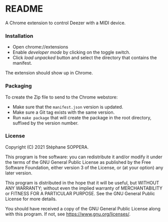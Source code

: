 # README #

A Chrome extension to control Deezer with a MIDI device.

### Installation ###

* Open chrome://extensions
* Enable _developer mode_ by clicking on the toggle switch.
* Click _load unpacked_ button and select the directory that contains
  the manifest.

The extension should show up in Chrome.

### Packaging ###

To create the Zip file to send to the Chrome webstore:
* Make sure that the `manifest.json` version is updated.
* Make sure a Git tag exists with the same version.
* Run `make package` that will create the package in the root
  directory, suffixed by the version number.

### License ###

Copyright (C) 2021 Stéphane SOPPERA.

This program is free software: you can redistribute it and/or modify
it under the terms of the GNU General Public License as published by
the Free Software Foundation, either version 3 of the License, or (at
your option) any later version.

This program is distributed in the hope that it will be useful, but
WITHOUT ANY WARRANTY; without even the implied warranty of
MERCHANTABILITY or FITNESS FOR A PARTICULAR PURPOSE. See the GNU
General Public License for more details.

You should have received a copy of the GNU General Public License
along with this program. If not, see https://www.gnu.org/licenses/.
